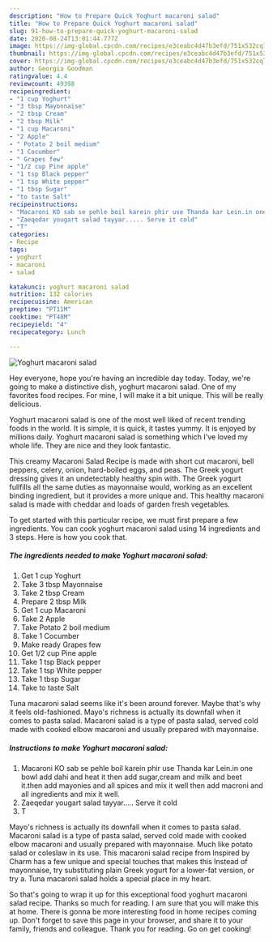 ```yaml
---
description: "How to Prepare Quick Yoghurt macaroni salad"
title: "How to Prepare Quick Yoghurt macaroni salad"
slug: 91-how-to-prepare-quick-yoghurt-macaroni-salad
date: 2020-08-24T13:01:44.777Z
image: https://img-global.cpcdn.com/recipes/e3ceabc4d47b3efd/751x532cq70/yoghurt-macaroni-salad-recipe-main-photo.jpg
thumbnail: https://img-global.cpcdn.com/recipes/e3ceabc4d47b3efd/751x532cq70/yoghurt-macaroni-salad-recipe-main-photo.jpg
cover: https://img-global.cpcdn.com/recipes/e3ceabc4d47b3efd/751x532cq70/yoghurt-macaroni-salad-recipe-main-photo.jpg
author: Georgia Goodman
ratingvalue: 4.4
reviewcount: 49398
recipeingredient:
- "1 cup Yoghurt"
- "3 tbsp Mayonnaise"
- "2 tbsp Cream"
- "2 tbsp Milk"
- "1 cup Macaroni"
- "2 Apple"
- " Potato 2 boil medium"
- "1 Cocumber"
- " Grapes few"
- "1/2 cup Pine apple"
- "1 tsp Black pepper"
- "1 tsp White pepper"
- "1 tbsp Sugar"
- "to taste Salt"
recipeinstructions:
- "Macaroni KO sab se pehle boil karein phir use Thanda kar Lein.in one bowl add dahi and heat it then add sugar,cream and milk and beet it.then add mayonies and all spices and mix it well then add macroni and all ingredients and mix it well."
- "Zaeqedar yougart salad tayyar..... Serve it cold"
- "T"
categories:
- Recipe
tags:
- yoghurt
- macaroni
- salad

katakunci: yoghurt macaroni salad 
nutrition: 132 calories
recipecuisine: American
preptime: "PT11M"
cooktime: "PT48M"
recipeyield: "4"
recipecategory: Lunch

---
```



![Yoghurt macaroni salad](https://img-global.cpcdn.com/recipes/e3ceabc4d47b3efd/751x532cq70/yoghurt-macaroni-salad-recipe-main-photo.jpg)

Hey everyone, hope you're having an incredible day today. Today, we're going to make a distinctive dish, yoghurt macaroni salad. One of my favorites food recipes. For mine, I will make it a bit unique. This will be really delicious.

Yoghurt macaroni salad is one of the most well liked of recent trending foods in the world. It is simple, it is quick, it tastes yummy. It is enjoyed by millions daily. Yoghurt macaroni salad is something which I've loved my whole life. They are nice and they look fantastic.

This creamy Macaroni Salad Recipe is made with short cut macaroni, bell peppers, celery, onion, hard-boiled eggs, and peas. The Greek yogurt dressing gives it an undetectably healthy spin with. The Greek yogurt fullfills all the same duties as mayonnaise would, working as an excellent binding ingredient, but it provides a more unique and. This healthy macaroni salad is made with cheddar and loads of garden fresh vegetables.


To get started with this particular recipe, we must first prepare a few ingredients. You can cook yoghurt macaroni salad using 14 ingredients and 3 steps. Here is how you cook that.

<!--inarticleads1-->

##### The ingredients needed to make Yoghurt macaroni salad:

1. Get 1 cup Yoghurt
1. Take 3 tbsp Mayonnaise
1. Take 2 tbsp Cream
1. Prepare 2 tbsp Milk
1. Get 1 cup Macaroni
1. Take 2 Apple
1. Take  Potato 2 boil medium
1. Take 1 Cocumber
1. Make ready  Grapes few
1. Get 1/2 cup Pine apple
1. Take 1 tsp Black pepper
1. Take 1 tsp White pepper
1. Take 1 tbsp Sugar
1. Take to taste Salt


Tuna macaroni salad seems like it&#39;s been around forever. Maybe that&#39;s why it feels old-fashioned. Mayo&#39;s richness is actually its downfall when it comes to pasta salad. Macaroni salad is a type of pasta salad, served cold made with cooked elbow macaroni and usually prepared with mayonnaise. 

<!--inarticleads2-->

##### Instructions to make Yoghurt macaroni salad:

1. Macaroni KO sab se pehle boil karein phir use Thanda kar Lein.in one bowl add dahi and heat it then add sugar,cream and milk and beet it.then add mayonies and all spices and mix it well then add macroni and all ingredients and mix it well.
1. Zaeqedar yougart salad tayyar..... Serve it cold
1. T


Mayo&#39;s richness is actually its downfall when it comes to pasta salad. Macaroni salad is a type of pasta salad, served cold made with cooked elbow macaroni and usually prepared with mayonnaise. Much like potato salad or coleslaw in its use. This macaroni salad recipe from Inspired by Charm has a few unique and special touches that makes this Instead of mayonnaise, try substituting plain Greek yogurt for a lower-fat version, or try a. Tuna macaroni salad holds a special place in my heart. 

So that's going to wrap it up for this exceptional food yoghurt macaroni salad recipe. Thanks so much for reading. I am sure that you will make this at home. There is gonna be more interesting food in home recipes coming up. Don't forget to save this page in your browser, and share it to your family, friends and colleague. Thank you for reading. Go on get cooking!
